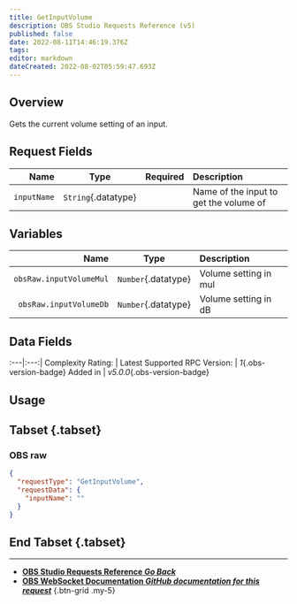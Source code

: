 ```yaml
---
title: GetInputVolume
description: OBS Studio Requests Reference (v5)
published: false
date: 2022-08-11T14:46:19.376Z
tags: 
editor: markdown
dateCreated: 2022-08-02T05:59:47.693Z
---
```


## Overview
Gets the current volume setting of an input.

## Request Fields
Name | Type | Required| Description |
----:|:----:|:-------:|:------------|
`inputName` | `String`{.datatype} | <i class="mdi mdi-check-bold"></i> | Name of the input to get the volume of

## Variables
Name | Type | Description | 
----:|:---------:|:------------|
`obsRaw.inputVolumeMul` | `Number`{.datatype} | Volume setting in mul
`obsRaw.inputVolumeDb` | `Number`{.datatype} | Volume setting in dB

## Data Fields
:---|:---:|
Complexity Rating: | <span class="stars stars--3"></span>
Latest Supported RPC Version: | *1*{.obs-version-badge}
Added in | *v5.0.0*{.obs-version-badge}

## Usage
## Tabset {.tabset}
### OBS raw
```json
{
  "requestType": "GetInputVolume",
  "requestData": {
    "inputName": ""
  }
}
```
## End Tabset {.tabset}

---

- [<i class="mdi mdi-chevron-left"></i>**OBS Studio Requests Reference *Go Back***](/en/Broadcasters/OBS/Requests)
- [<i class="mdi mdi-github"></i> **OBS WebSocket Documentation *GitHub documentation for this request***](https://github.com/obsproject/obs-websocket/blob/master/docs/generated/protocol.md#getinputvolume)
{.btn-grid .my-5}